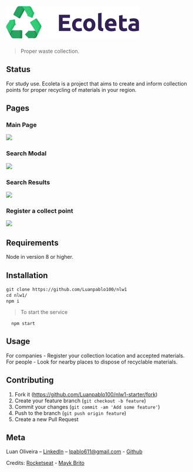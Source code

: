 # <img src="public/icons/logo.svg" alt="Página Incial" title="MainPage">

> Proper waste collection.

## Status

For study use.
Ecoleta is a project that aims to create and inform collection points for proper recycling of materials in your region.

## Pages
### Main Page
![](https://live.staticflickr.com/65535/50415103222_a4dda71bfc_c.jpg)
### Search Modal
![](https://live.staticflickr.com/65535/50414255023_3a596a441c_c.jpg)
### Search Results
![](https://live.staticflickr.com/65535/50414255068_9237c4397c_c.jpg)
### Register a collect point
![](https://live.staticflickr.com/65535/50414942801_e335211c89_c.jpg)

## Requirements
Node in version 8 or higher.

## Installation
```
git clone https://github.com/Luanpablo100/nlw1
cd nlw1/
npm i
```
> To start the service
```
  npm start
```

## Usage

For companies - Register your collection location and accepted materials. <br>
For people - Look for nearby places to dispose of recyclable materials.

## Contributing

1. Fork it (<https://github.com/Luanpablo100/nlw1-starter/fork>)
2. Create your feature branch (`git checkout -b feature`)
3. Commit your changes (`git commit -am 'Add some feature'`)
4. Push to the branch (`git push origin feature`)
5. Create a new Pull Request

## Meta
Luan Oliveira – [LinkedIn](https://www.linkedin.com/in/luan-oliveira-713159198/) – lpablo611@gmail.com - [Github](https://github.com/Luanpablo100)

Credits: [Rocketseat](https://rocketseat.com.br/) - [Mayk Brito](https://github.com/maykbrito)
